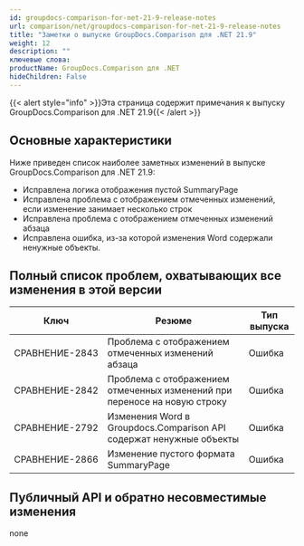 ```yaml
---
id: groupdocs-comparison-for-net-21-9-release-notes
url: comparison/net/groupdocs-comparison-for-net-21-9-release-notes
title: "Заметки о выпуске GroupDocs.Comparison для .NET 21.9"
weight: 12
description: ""
ключевые слова:
productName: GroupDocs.Comparison для .NET
hideChildren: False
---
```

{{< alert style="info" >}}Эта страница содержит примечания к выпуску GroupDocs.Comparison для .NET 21.9{{< /alert >}}

## Основные характеристики

Ниже приведен список наиболее заметных изменений в выпуске GroupDocs.Comparison для .NET 21.9:

* Исправлена логика отображения пустой SummaryPage
* Исправлена проблема с отображением отмеченных изменений, если изменение занимает несколько строк
* Исправлена проблема с отображением отмеченных изменений абзаца
* Исправлена ошибка, из-за которой изменения Word содержали ненужные объекты.

## Полный список проблем, охватывающих все изменения в этой версии

| Ключ | Резюме | Тип выпуска |
| --- | --- | --- |
| СРАВНЕНИЕ-2843 | Проблема с отображением отмеченных изменений абзаца | Ошибка |
| СРАВНЕНИЕ-2842 | Проблема с отображением отмеченных изменений при переносе на новую строку | Ошибка |
| СРАВНЕНИЕ-2792 | Изменения Word в Groupdocs.Comparison API содержат ненужные объекты | Ошибка |
| СРАВНЕНИЕ-2866 | Изменение пустого формата SummaryPage | Ошибка |

## Публичный API и обратно несовместимые изменения
none
